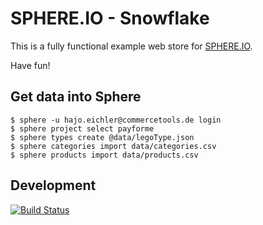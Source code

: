 SPHERE.IO - Snowflake
=====================

This is a fully functional example web store for [SPHERE.IO](http://sphere.io).

Have fun!

## Get data into Sphere

```
$ sphere -u hajo.eichler@commercetools.de login
$ sphere project select payforme
$ sphere types create @data/legoType.json
$ sphere categories import data/categories.csv
$ sphere products import data/products.csv
```

## Development

[![Build Status](https://hajo.ci.cloudbees.com/job/payforme/badge/icon)](https://hajo.ci.cloudbees.com/job/payforme/)
